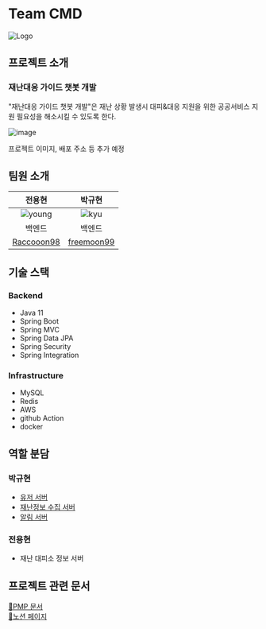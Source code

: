 # Team CMD
![Logo](https://github.com/kit-cmd/.github/assets/102667851/634c8dd0-9af6-431c-9cdc-8dc9a837fdf3)

## 프로젝트 소개

### 재난대응 가이드 챗봇 개발
"재난대응 가이드 챗봇 개발"은 재난 상황 발생시 대피&대응 지원을 위한 공공서비스 지원 필요성을 해소시킬 수 있도록 한다.

![image](https://github.com/kit-cmd/backend/assets/102667851/34b1d11d-e7c6-4c91-bf6b-aa3ad6d14698)


프로젝트 이미지, 배포 주소 등 추가 예정

## 팀원 소개
| 전용현 | 박규현 |
|:------:|:------:|
|![young] | ![kyu]|
| 백엔드 | 백엔드 |
| [Raccooon98](https://github.com/Raccooon98) | [freemoon99](https://github.com/freemoon99) |

## 기술 스택
### Backend
- Java 11
- Spring Boot
- Spring MVC
- Spring Data JPA
- Spring Security
- Spring Integration

### Infrastructure
- MySQL
- Redis
- AWS
- github Action
- docker

## 역할 분담
### 박규현
- [유저 서버](https://github.com/kit-cmd/backend/tree/main/UserServer)
- [재난정보 수집 서버](https://github.com/kit-cmd/backend/tree/main/DisasterInformationCollectionServer)
- [알림 서버](https://github.com/kit-cmd/backend/tree/main/NotificationServer)

### 전용현
- 재난 대피소 정보 서버

## 프로젝트 관련 문서

[📌PMP 문서](https://github.com/kit-cmd/.github/files/11522099/CMD.pptx) <br/>
[📒노션 페이지](https://www.notion.so/ICT-d4c12cd695e646348ff91f7086f911c4)


<!-- Icon Refernces -->
[kyu]: https://user-images.githubusercontent.com/102667851/230325642-ba742aed-6f63-469c-bfb6-b5aefcf2d967.png
[young]: https://user-images.githubusercontent.com/102667851/230325661-48c39145-28f7-40d5-ac5e-79838bcb3d8b.png
